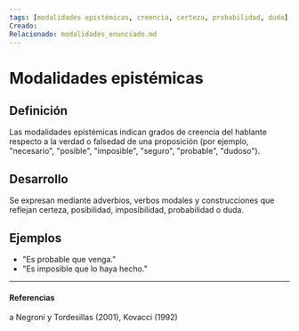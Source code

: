 ```yaml
---
tags: [modalidades epistémicas, creencia, certeza, probabilidad, duda]
Creado: 
Relacionado: modalidades_enunciado.md
---
```


# Modalidades epistémicas

## Definición
Las modalidades epistémicas indican grados de creencia del hablante respecto a la verdad o falsedad de una proposición (por ejemplo, "necesario", "posible", "imposible", "seguro", "probable", "dudoso").

## Desarrollo
Se expresan mediante adverbios, verbos modales y construcciones que reflejan certeza, posibilidad, imposibilidad, probabilidad o duda.

## Ejemplos
- "Es probable que venga."
- "Es imposible que lo haya hecho."

---
#### Referencias
a Negroni y Tordesillas (2001), Kovacci (1992) 